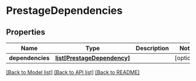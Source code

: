 # PrestageDependencies

## Properties
Name | Type | Description | Notes
------------ | ------------- | ------------- | -------------
**dependencies** | [**list[PrestageDependency]**](PrestageDependency.md) |  | [optional] 

[[Back to Model list]](../README.md#documentation-for-models) [[Back to API list]](../README.md#documentation-for-api-endpoints) [[Back to README]](../README.md)



